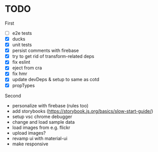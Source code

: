 # TODO

First

- [ ] e2e tests
- [x] ducks
- [x] unit tests
- [x] persist comments with firebase
- [x] try to get rid of transform-related deps
- [x] fix eslint
- [x] eject from cra
- [x] fix hmr
- [x] update devDeps & setup to same as cotd
- [x] propTypes

Second

 * personalize with firebase (rules too)
 * add storybooks (https://storybook.js.org/basics/slow-start-guide/) 
 * setup vsc chrome debugger
 * change and load sample data
 * load images from e.g. flickr
 * upload images?
 * revamp ui with material-ui
 * make responsive
